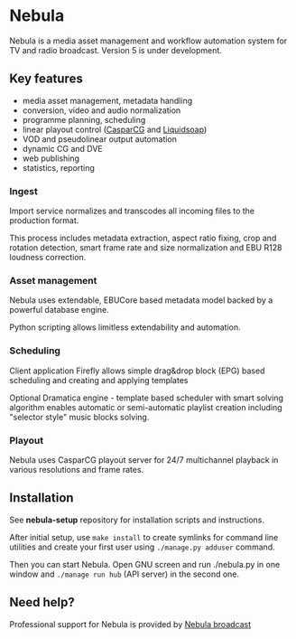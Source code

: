 Nebula
======

Nebula is a media asset management and workflow automation system for TV and radio broadcast.
Version 5 is under development.

Key features
------------

 - media asset management, metadata handling
 - conversion, video and audio normalization
 - programme planning, scheduling
 - linear playout control ([CasparCG](http://www.casparcg.com) and [Liquidsoap](http://liquidsoap.fm))
 - VOD and pseudolinear output automation
 - dynamic CG and DVE
 - web publishing
 - statistics, reporting

### Ingest

Import service normalizes and transcodes all incoming files to the production format.

This process includes metadata extraction, aspect ratio fixing, crop and rotation detection, smart frame rate and size normalization and EBU R128 loudness correction.

### Asset management

Nebula uses extendable, EBUCore based metadata model backed by a powerful database engine.

Python scripting allows limitless extendability and automation.

### Scheduling

Client application Firefly allows simple drag&drop block (EPG) based scheduling and creating and applying templates

Optional Dramatica engine - template based scheduler with smart solving algorithm enables automatic or semi-automatic playlist creation including "selector style" music blocks solving.

### Playout

Nebula uses CasparCG playout server for 24/7 multichannel playback in various resolutions and frame rates.

Installation
------------

See **nebula-setup** repository for installation scripts and instructions.

After initial setup, use `make install` to create symlinks for command line utilities and create your first user using `./manage.py adduser` command.

Then you can start Nebula. Open GNU screen and run ./nebula.py in one window and `./manage run hub` (API server) in the second one.

Need help?
----------

Professional support for Nebula is provided by [Nebula broadcast](https://nebulabroadcast.com)
